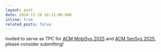 ```yaml
---
layout: post
date: 2024-11-10 16:11:00-040
inline: true
related_posts: false
---
```


Invited to serve as TPC for [ACM MobiSys 2025](https://sigmobile.org/mobisys/2025/) and [ACM SenSys 2025](https://sensys.acm.org/2025/), please consider submitting!

